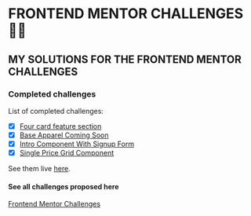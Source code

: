 # FRONTEND MENTOR CHALLENGES :woman_technologist:

## MY SOLUTIONS FOR THE FRONTEND MENTOR CHALLENGES

### Completed challenges

List of completed challenges:

- [x] [Four card feature section](https://github.com/millenevprado/frontend-mentor-challenges/tree/main/four-card-feature-section-master)
- [x] [Base Apparel Coming Soon](https://github.com/millenevprado/frontend-mentor-challenges/tree/main/base-apparel-coming-soon-master)
- [x] [Intro Component With Signup Form](https://github.com/millenevprado/frontend-mentor-challenges/tree/main/intro-component-with-signup-form-master)
- [x] [Single Price Grid Component](https://github.com/millenevprado/frontend-mentor-challenges/tree/main/single-price-grid-component-master)

See them live [here](https://ecstatic-allen-fd36b5.netlify.app/).

#### See all challenges proposed here 

[Frontend Mentor Challenges](https://www.frontendmentor.io/)



